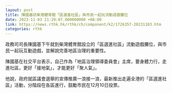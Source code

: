 ```yaml
---
layout: post
title: 陳國基訪柴灣體育館「區選進社區」與市民一起玩流動遊戲攤位
date: 2023-11-03 21:29:07.000000000 +08:00
link: https://news.rthk.hk/rthk/ch/component/k2/1726357-20231103.htm
categories: rthk
---
```


政務司司長陳國基下午就到柴灣體育館設立的「區選進社區」流動遊戲攤位，與市民一起玩互動遊戲，並解說完善地區治理的重要性。

陳國基在社交平台表示，自己作為「地區治理領導委員會」主席，要身體力行，走進社區，更好「接地氣」，才能更好「聚人氣」。

他說，政府就區議會選舉的宣傳推廣一浪接一浪，最新推出走遍全港的「區選進社區」活動，分階段在各區進行，鼓勵市民在12月10日投票。

